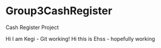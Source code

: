 # Group3CashRegister
Cash Register Project 

Hi I am Kegi - Git working!
Hi this is Ehss - hopefully working